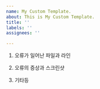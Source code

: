 ```yaml
---
name: My Custom Template.
about: This is My Custom Template.
title: ''
labels: ''
assignees: ''

---
```


1. 오류가 일어난 파일과 라인

2. 오류의 증상과 스크린샷 

3. 기타등
